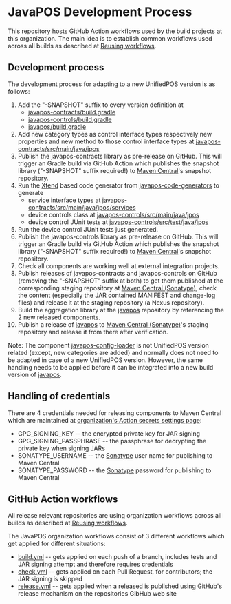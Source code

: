 # JavaPOS Development Process

This repository hosts GitHub Action workflows used by the build projects at this organization.
The main idea is to establish common workflows used across all builds as described at [Reusing workflows](https://docs.github.com/en/actions/using-workflows/reusing-workflows).

## Development process

The development process for adapting to a new UnifiedPOS version is as follows:

1. Add the "-SNAPSHOT" suffix to every version definition at 
    - [javapos-contracts/build.gradle](https://github.com/JavaPOSWorkingGroup/javapos-contracts/tree/master/build.gradle)
    - [javapos-controls/build.gradle](https://github.com/JavaPOSWorkingGroup/javapos-controls/tree/master/build.gradle)
    - [javapos/build.gradle](https://github.com/JavaPOSWorkingGroup/javapos/tree/master/build.gradle)
1. Add new category types as control interface types respectively new properties and new method to those control interface types at [javapos-contracts/src/main/java/jpos](https://github.com/JavaPOSWorkingGroup/javapos-contracts/tree/master/src/main/java/jpos)
1. Publish the javapos-contracts library as pre-release on GitHub. This will trigger an Gradle build via GitHub Action which publishes the snapshot library ("-SNAPSHOT" suffix required!) to [Maven Central](https://oss.sonatype.org/)'s snapshot repository.
1. Run the [Xtend](https://www.eclipse.org/xtend/) based code generator from [javapos-code-generators](https://github.com/JavaPOSWorkingGroup/javapos-code-generators) to generate
    - service interface types at [javapos-contracts/src/main/java/jpos/services](https://github.com/JavaPOSWorkingGroup/javapos-contracts/tree/master/src/main/java/jpos/services)
    - device controls class at [javapos-controls/src/main/java/jpos](https://github.com/JavaPOSWorkingGroup/javapos-controls/tree/master/src/main/java/jpos)
    - device control JUnit tests at [javapos-controls/src/test/java/jpos](https://github.com/JavaPOSWorkingGroup/javapos-controls/tree/master/src/test/java/jpos)
1. Run the device control JUnit tests just generated.
1. Publish the javapos-controls library as pre-release on GitHub. This will trigger an Gradle build via GitHub Action which publishes the snapshot library ("-SNAPSHOT" suffix required!) to [Maven Central](https://oss.sonatype.org/)'s snapshot repository.
1. Check all components are working well at external integration projects.
1. Publish releases of javapos-contracts and javapos-controls on GitHub (removing the "-SNAPSHOT" suffix at both) to get them published at the corresponding staging repository at [Maven Central (Sonatype)](https://oss.sonatype.org/), check the content (especially the JAR contained MANIFEST and change-log files) and release it at the staging repository (a Nexus repository).
1. Build the aggregation library at the [javapos](https://github.com/JavaPOSWorkingGroup/javapos) repository by referencing the 2 new released components.
1. Publish a release of [javapos](https://github.com/JavaPOSWorkingGroup/javapos) to [Maven Central (Sonatype)](https://oss.sonatype.org/)'s staging repository and release it from there after verification.

Note: The component [javapos-config-loader](https://github.com/JavaPOSWorkingGroup/javapos-config-loader) is not UnifiedPOS version related (except, new categories are added) and normally does not need to be adapted in case of a new UnifiedPOS version. However, the same handling needs to be applied before it can be integrated into a new build version of [javapos](https://github.com/JavaPOSWorkingGroup/javapos).

## Handling of credentials

There are 4 credentials needed for releasing components to Maven Central which are maintained at [organization's Action secrets settings page](https://github.com/organizations/JavaPOSWorkingGroup/settings/secrets/actions):

- GPG_SIGNING_KEY -- the encrypted private key for JAR signing
- GPG_SIGNING_PASSPHRASE -- the passphrase for decrypting the private key when signing JARs
- SONATYPE_USERNAME -- the [Sonatype](https://oss.sonatype.org/) user name for publishing to Maven Central
- SONATYPE_PASSWORD -- the [Sonatype](https://oss.sonatype.org/) password for publishing to Maven Central


## GitHub Action workflows

All release relevant repositories are using organization workflows across all builds as described at [Reusing workflows](https://docs.github.com/en/actions/using-workflows/reusing-workflows).

The JavaPOS organization workflows consist of 3 different workflows which get applied for different situations:

- [build.yml](https://github.com/JavaPOSWorkingGroup/javapos-workflow/blob/main/.github/workflows/build.yml) -- gets applied on each push of a branch, includes tests and JAR signing attempt and therefore requires credentials
- [check.yml](https://github.com/JavaPOSWorkingGroup/javapos-workflow/blob/main/.github/workflows/check.yml) -- gets applied on each Pull Request, for contributors; the JAR signing is skipped
- [release.yml](https://github.com/JavaPOSWorkingGroup/javapos-workflow/blob/main/.github/workflows/release.yml) -- gets applied when a released is published using GitHub's release mechanism on the repositories GibHub web site

